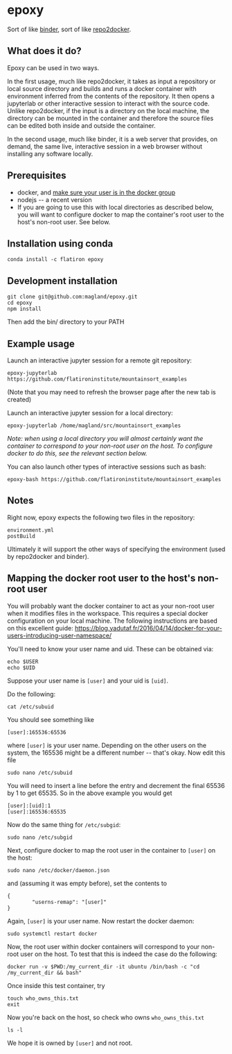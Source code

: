 # epoxy

Sort of like [binder](https://mybinder.readthedocs.io/en/latest/), sort of like [repo2docker](https://github.com/jupyter/repo2docker).

## What does it do?

Epoxy can be used in two ways.

In the first usage, much like repo2docker, it takes as input a repository or local source directory and builds and runs a docker container with environment inferred from the contents of the repository. It then opens a jupyterlab or other interactive session to interact with the source code. Unlike repo2docker, if the input is a directory on the local machine, the directory can be mounted in the container and therefore the source files can be edited both inside and outside the container.

In the second usage, much like binder, it is a web server that provides, on demand, the same live, interactive session in a web browser without installing any software locally.

## Prerequisites

* docker, and [make sure your user is in the docker group](https://docs.docker.com/install/linux/linux-postinstall/)
* nodejs -- a recent version
* If you are going to use this with local directories as described below, you will want to configure docker to map the container's root user to the host's non-root user. See below.

## Installation using conda

```
conda install -c flatiron epoxy
```

## Development installation

```
git clone git@github.com:magland/epoxy.git
cd epoxy
npm install
```

Then add the bin/ directory to your PATH


## Example usage

Launch an interactive jupyter session for a remote git repository:

```
epoxy-jupyterlab https://github.com/flatironinstitute/mountainsort_examples
```

(Note that you may need to refresh the browser page after the new tab is created)

Launch an interactive jupyter session for a local directory:

```
epoxy-jupyterlab /home/magland/src/mountainsort_examples
```

*Note: when using a local directory you will almost certainly want the container to correspond to your non-root user on the host. To configure docker to do this, see the relevant section below.*

You can also launch other types of interactive sessions such as bash:

```
epoxy-bash https://github.com/flatironinstitute/mountainsort_examples
```

## Notes

Right now, epoxy expects the following two files in the repository:

```
environment.yml
postBuild
```

Ultimately it will support the other ways of specifying the environment (used by repo2docker and binder).

## Mapping the docker root user to the host's non-root user

You will probably want the docker container to act as your non-root user when it modifies files in the workspace. This requires a special docker configuration on your local machine. The following instructions are based on this excellent guide: https://blog.yadutaf.fr/2016/04/14/docker-for-your-users-introducing-user-namespace/

You'll need to know your user name and uid. These can be obtained via:

```
echo $USER
echo $UID
```

Suppose your user name is `[user]` and your uid is `[uid]`.

Do the following:

```
cat /etc/subuid
```

You should see something like

```
[user]:165536:65536
```

where `[user]` is your user name. Depending on the other users on the system, the 165536 might be a different number -- that's okay. Now edit this file

```
sudo nano /etc/subuid
```

You will need to insert a line before the entry and decrement the final 65536 by 1 to get 65535. So in the above example you would get

```
[user]:[uid]:1
[user]:165536:65535
```

Now do the same thing for `/etc/subgid`:

```
sudo nano /etc/subgid
```

Next, configure docker to map the root user in the container to `[user]` on the host:

```
sudo nano /etc/docker/daemon.json
```

and (assuming it was empty before), set the contents to

```
{
        "userns-remap": "[user]"
}
```

Again, `[user]` is your user name. Now restart the docker daemon:

```
sudo systemctl restart docker
```

Now, the root user within docker containers will correspond to your non-root user on the host. To test that this is indeed the case do the following:

```
docker run -v $PWD:/my_current_dir -it ubuntu /bin/bash -c "cd /my_current_dir && bash"
```

Once inside this test container, try

```
touch who_owns_this.txt
exit
```
Now you're back on the host, so check who owns `who_owns_this.txt`

```
ls -l
```

We hope it is owned by `[user]` and not root.






